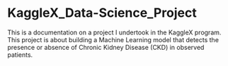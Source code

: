 # KaggleX_Data-Science_Project
This is a documentation on a project I undertook in the KaggleX program. This project is about building a Machine Learning model that detects the presence or absence of Chronic Kidney Disease (CKD) in observed patients.
